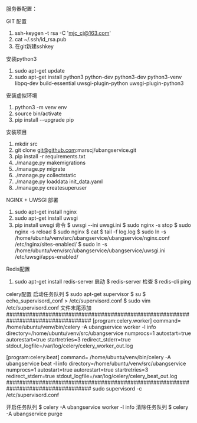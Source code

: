 服务器配置：

GIT 配置
1. ssh-keygen -t rsa -C 'mjc_cj@163.com'
2. cat ~/.ssh/id_rsa.pub
3. 在git新建sshkey

安装python3
1. sudo apt-get update
2. sudo apt-get install python3 python-dev python3-dev python3-venv libpq-dev build-essential uwsgi-plugin-python uwsgi-plugin-python3 

安装虚拟环境
1. python3 -m venv env
2. source bin/activate
3. pip install --upgrade pip

安装项目
1. mkdir src
2. git clone git@github.com:marscj/ubangservice.git
3. pip install -r requirements.txt
4. ./manage.py makemigrations
5. ./manage.py migrate
6. ./manage.py collectstatic
7. ./manage.py loaddata init_data.yaml
8. ./manage.py createsuperuser

NGINX + UWSGI 部署
1. sudo apt-get install nginx
2. sudo apt-get install uwsgi
3. pip install uwsgi
命令
$ uwsgi --ini uwsgi.ini
$ sudo nginx -s stop
$ sudo nginx -s reload
$ sudo nginx 
$ cat 
$ tail -f log.log
$ sudo ln -s /home/ubuntu/venv/src/ubangservice/ubangservice/nginx.conf /etc/nginx/sites-enabled/
$ sudo ln -s /home/ubuntu/venv/src/ubangservice/ubangservice/uwsgi.ini /etc/uwsgi/apps-enabled/

Redis配置
1. sudo apt-get install redis-server
启动
$ redis-server
检查
$ redis-cli ping  

celery配置
启动任务队列
$ sudo apt-get supervisor
$ su 
$ echo_supervisord_conf > /etc/supervisord.conf
$ sudo vim /etc/supervisord.conf
文件末尾添加
##################################################################################
[program:celery.worker]
command= /home/ubuntu/venv/bin/celery -A ubangservice worker -l info
directory=/home/ubuntu/venv/src/ubangservice
numprocs=1
autostart=true
autorestart=true
startretries=3
redirect_stderr=true
stdout_logfile=/var/log/celery/celery_worker_out.log

[program:celery.beat]
command= /home/ubuntu/venv/bin/celery -A ubangservice beat -l info
directory=/home/ubuntu/venv/src/ubangservice
numprocs=1
autostart=true
autorestart=true
startretries=3
redirect_stderr=true
stdout_logfile=/var/log/celery/celery_beat_out.log
##################################################################################
sudo supervisord -c /etc/supervisord.conf

开启任务队列
$ celery -A ubangservice worker -l info 
清除任务队列
$ celery -A ubangservice purge



